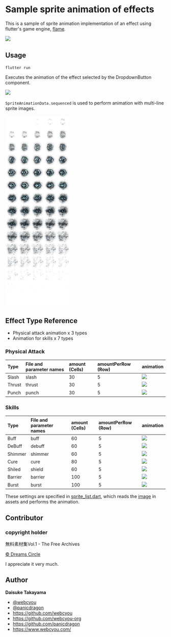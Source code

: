 # Sample sprite animation of effects 

This is a sample of sprite animation implementation of an effect using flutter's game engine, [flame](https://github.com/flame-engine).

<img width="400" src="https://user-images.githubusercontent.com/1584153/227728232-949da1c3-39c7-4870-b8ba-e8c758d8c78c.png">

## Usage

```
flutter run
```

Executes the animation of the effect selected by the DropdownButton component.

<img width="80" src="https://user-images.githubusercontent.com/1584153/227728362-193f76e2-5f82-4c63-80ac-c9491913423a.png">

`SpriteAnimationData.sequenced` is used to perform animation with multi-line sprite images.

<img width="200" src="https://github.com/flame-games/sprite_anime/blob/main/assets/images/cure.png">

## Effect Type Reference

- Physical attack animation x 3 types
- Animation for skills x 7 types

### Physical Attack

| Type | File and parameter names | amount (Cells) | amountPerRow (Row) | animation |
|:--------------|:--------------|:------------|:------------|:------------|
| Slash | slash | 30 | 5 | <img width="120" src="https://user-images.githubusercontent.com/1584153/227741121-75f1f72d-d57f-4cd0-8393-0343fe5ba33c.gif"> |
| Thrust | thrust | 30 | 5 | <img width="120" src="https://user-images.githubusercontent.com/1584153/227741761-7bf03882-614a-4f67-9711-ac0e375e5f72.gif"> |
| Punch | punch | 30 | 5 | <img width="120" src="https://user-images.githubusercontent.com/1584153/227741831-0b16d0b0-e211-44b2-80bd-8b4374a1f9bc.gif"> |


### Skills

| Type | File and parameter names | amount (Cells) | amountPerRow (Row) | animation |
|:--------------|:--------------|:------------|:------------|:------------|
| Buff | buff | 60 | 5 |  <img width="120" src="https://user-images.githubusercontent.com/1584153/227741846-7e492d20-2a5d-4268-9d0d-b3fcbe4a73e4.gif"> |
| DeBuff | debuff | 60 | 5 |  <img width="120" src="https://user-images.githubusercontent.com/1584153/227741849-eeac42ab-233c-488b-9d02-9ffc5b1e0ce4.gif"> |
| Shimmer | shimmer | 60 | 5 |  <img width="120" src="https://user-images.githubusercontent.com/1584153/227741864-f64831cf-baa1-4b3f-9aa2-d23119e04eca.gif"> |
| Cure | cure | 80 | 5 |  <img width="120" src="https://user-images.githubusercontent.com/1584153/227741851-01064a77-c439-4d7a-ac21-019a906815ea.gif"> |
| Shiled | shield | 60 | 5 |  <img width="120" src="https://user-images.githubusercontent.com/1584153/227741853-093148ab-a26c-416f-8862-6c3ad100afd3.gif"> |
| Barrier | barrier | 100 | 5 | <img width="120" src="https://user-images.githubusercontent.com/1584153/227741854-5acf3e3e-2e2b-4d78-9a58-80c2419b8638.gif"> |
| Burst | burst | 100 | 5 | <img width="120" src="https://user-images.githubusercontent.com/1584153/227741855-5e2a281f-0fcc-4294-8a7d-bc4f374cf15d.gif"> |

These settings are specified in [sprite_list.dart](https://github.com/flame-games/sprite_anime/blob/main/lib/helpers/sprite_list.dart), which reads the [image](https://github.com/flame-games/sprite_anime/tree/main/assets/images) in assets and performs the animation.


## Contributor

### copyright holder

無料素材集Vol.1 - The Free Archives

[© Dreams Circle](https://booth.pm/ja/items/2122786)

I appreciate it very much.

## Author

**Daisuke Takayama**

-   [@webcyou](https://twitter.com/webcyou)
-   [@panicdragon](https://twitter.com/panicdragon)
-   <https://github.com/webcyou>
-   <https://github.com/webcyou-org>
-   <https://github.com/panicdragon>
-   <https://www.webcyou.com/>

